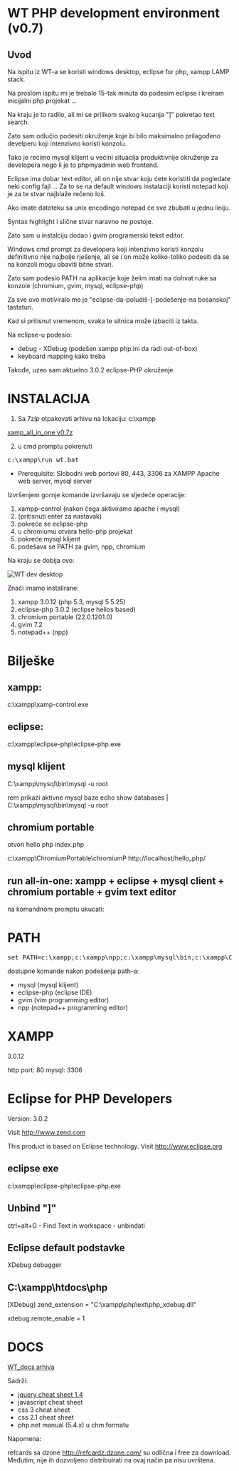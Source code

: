 WT PHP development environment (v0.7)
=====================================

Uvod
----

Na ispitu iz WT-a se koristi windows desktop, eclipse for php, xampp
LAMP stack.

Na proslom ispitu mi je trebalo 15-tak minuta da podesim eclipse i
kreiram inicijalni php projekat  ...

Na kraju je to radilo, ali mi se prilikom svakog kucanja "]" pokretao
text search.

Zato sam odlučio podesiti okruženje koje bi bilo maksimalno prilagođeno
develperu koji intenzivno koristi konzolu.


Tako je recimo mysql klijent u većini situacija produktivnije okruženje
za developera nego li je to phpmyadmin web frontend.

Eclipse ima dobar text editor, ali on nije stvar koju ćete koristiti da
pogledate neki config fajl ... Za to se na default windows instalaciji
koristi notepad koji je za te stvar najblaže rečeno loš.

Ako imate datoteku sa  unix encodingo notepad će sve zbubati u jednu liniju.

Syntax highlight i slične stvar naravno ne postoje. 
 
Zato sam u instalciju dodao i gvim programerski tekst editor. 

Windows cmd prompt za developera koji intenzivno koristi konzolu
definitivno nije najbolje rješenje, ali  se i on može koliko-toliko
podesiti da se na konzoli mogu obaviti bitne stvari.

Zato sam podesio PATH na aplikacije koje želim imati na dohvat ruke sa
konzole (chromium, gvim, mysql, eclipse-php)
 
Za sve ovo motiviralo me je "eclipse-da-poludiš-]-podešenje-na
bosanskoj" tastaturi.

Kad si pritisnut vremenom, svaka te sitnica može izbaciti iz takta. 

Na eclipse-u podesio:
- debug - XDebug (podešen xampp php.ini da radi out-of-box)
- keyboard mapping kako treba

Takođe, uzeo sam aktuelno 3.0.2 eclipse-PHP okruženje.


INSTALACIJA
============

1) Sa 7zip otpakovati arhivu na lokaciju: c:\xampp

[xamp_all_in_one v0.7z](http://knowhow-erp-fmk.googlecode.com/files/xampp_all_in_one_0.7.7z)

2) u cmd promptu pokrenuti 

<pre>
c:\xampp\run_wt.bat
</pre>

 - Prerequisite: Slobodni web portovi 80, 443, 3306 za XAMPP Apache web server, mysql server

Izvršenjem gornje komande izvršavaju se sljedeće operacije:
 1. xampp-control (nakon čega aktiviramo apache i mysql)
 2. (pritisnuti enter za nastavak) 
 3. pokreće se eclipse-php
 4. u chromiumu otvara hello-php projekat 
 5. pokreće mysql klijent
 6. podešava se PATH  za gvim, npp, chromium

Na kraju se dobija ovo:

![WT dev desktop](https://raw.github.com/hernad/FIT_WT/master/dev_env/wt_win_dev_env.png)

Znači imamo instalirane:
 1. xampp 3.0.12 (php 5.3, mysql 5.5.25)
 2. eclipse-php 3.0.2 (eclipse helios based)
 3. chromium portable (22.0.1201.0)
 4. gvim 7.2
 5. notepad++ (npp)

Bilješke
==============

xampp:
---------
c:\xampp\xamp-control.exe

eclipse:
----------

c:\xampp\eclipse-php\eclipse-php.exe


mysql klijent
--------------

C:\xampp\mysql\bin\mysql -u root

rem prikazi aktivne mysql baze 
echo show databases | C:\xampp\mysql\bin\mysql -u root


chromium portable
----------------

otvori hello php index.php

c:\xampp\ChromiumPortable\chromiumP http://localhost/hello_php/


run all-in-one: xampp + eclipse + mysql client + chromium portable +
gvim text editor
--------------------------------------------------------------------------------------

na komandnom promptu ukucati:

PATH
====

<pre>
set PATH=c:\xampp;c:\xampp\npp;c:\xampp\mysql\bin;c:\xampp\ChromiumPortable;c:\xampp\eclipse-php;%PATH%
</pre>

dostupne komande nakon podešenja path-a: 

 - mysql (mysql klijent)
 - eclipse-php (eclipse IDE)
 - gvim (vim programming editor)
 - npp (notepad++ programming editor)


XAMPP
==========

3.0.12

http port: 80
mysql: 3306


Eclipse for PHP Developers
=============================

Version: 3.0.2

Visit http://www.zend.com

This product is based on Eclipse technology.
Visit http://www.eclipse.org


eclipse exe
------------------
c:\xampp\eclipse-php\eclipse-php.exe


Unbind "]"
----------

ctrl+alt+G  - Find Text in workspace - unbindati


Eclipse default podstavke
-----------------------------

XDebug debugger

C:\xampp\htdocs\php
-------------------

[XDebug]
zend_extension = "C:\xampp\php\ext\php_xdebug.dll"

xdebug.remote_enable = 1

DOCS
=========

[WT_docs arhiva](http://knowhow-erp-fmk.googlecode.com/files/WT_docs.7z)

Sadrži:
 * [jquery cheat sheet
1.4](http://labs.impulsestudios.ca/downloads/impulse_studios-jquery_cheat_sheet-1.0.pdf)
 * javascript cheat sheet
 * css 3 cheat sheet
 * css 2.1 cheat sheet
 * php.net manual (5.4.x) u chm formatu 


Napomena:

refcards sa dzone  http://refcardz.dzone.com/ su odlična i free za
download. Međutim, nije ih dozvoljeno distribuirati na ovaj način pa
nisu uvrštena.

